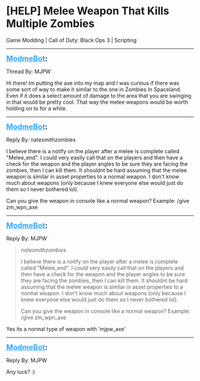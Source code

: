 # [HELP] Melee Weapon That Kills Multiple Zombies
Game Modding | Call of Duty: Black Ops 3 | Scripting

---
<strong style="font-size: 1.4em;"><span style="text-decoration: underline;text-decoration-color: #34a7f9;"><span style="color:#34a7f9;">ModmeBot</span></span>:</strong>

<p>Thread By: MJPW<br /><p style="text-align:left;">Hi there! Im putting the axe into my map and I was curious if there was some sort of way to make it similar to the one in Zombies In Spaceland. Even if it does a select amount of damage to the area that you are swinging in that would be pretty cool. That way the melee weapons would be worth holding on to for a while.</p></p>

---
<strong style="font-size: 1.4em;"><span style="text-decoration: underline;text-decoration-color: #34a7f9;"><span style="color:#34a7f9;">ModmeBot</span></span>:</strong>

<p>Reply By: natesmithzombies<br /><p style="text-align:left;">I believe there is a notify on the player after a melee is complete called &quot;Melee_end&quot;. I could very easily call that on the players and then have a check for the weapon and the player angles to be sure they are facing the zombies, then I can kill them. It shouldnt be hard assuming that the melee weapon is similar in asset properties to a normal weapon. I don&#39;t know much about weapons (only because I knew everyone else would just do them so I never bothered lol). </p><p style="text-align:left;"></p><p style="text-align:left;">Can you give the weapon in console like a normal weapon? Example: /give zm_wpn_axe</p></p>

---
<strong style="font-size: 1.4em;"><span style="text-decoration: underline;text-decoration-color: #34a7f9;"><span style="color:#34a7f9;">ModmeBot</span></span>:</strong>

<p>Reply By: MJPW<br /><blockquote><em>natesmithzombies</em><p style="text-align:left;">I believe there is a notify on the player after a melee is complete called &quot;Melee_end&quot;. I could very easily call that on the players and then have a check for the weapon and the player angles to be sure they are facing the zombies, then I can kill them. It shouldnt be hard assuming that the melee weapon is similar in asset properties to a normal weapon. I don&#39;t know much about weapons (only because I knew everyone else would just do them so I never bothered lol). </p><p style="text-align:left;"></p><p style="text-align:left;">Can you give the weapon in console like a normal weapon? Example: /give zm_wpn_axe</p></blockquote><p style="text-align:left;">Yes its a normal type of weapon with &#39;mjpw_axe&#39;</p></p>

---
<strong style="font-size: 1.4em;"><span style="text-decoration: underline;text-decoration-color: #34a7f9;"><span style="color:#34a7f9;">ModmeBot</span></span>:</strong>

<p>Reply By: MJPW<br /><p style="text-align:left;">Any luck? :)</p></p>

